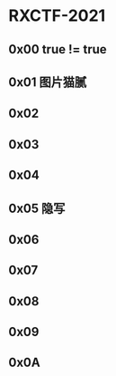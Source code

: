 # RXCTF-2021

## 0x00 true != true

## 0x01 图片猫腻

## 0x02 

## 0x03 

## 0x04 

## 0x05 隐写

## 0x06 

## 0x07 

## 0x08 

## 0x09 

## 0x0A 